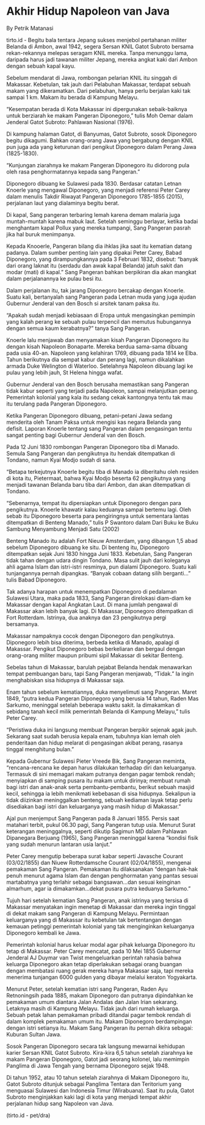 # Akhir Hidup Napoleon van Java
By Petrik Matanasi  

tirto.id - Begitu bala tentara Jepang sukses menjebol pertahanan militer Belanda di Ambon, awal 1942, segera Sersan KNIL Gatot Subroto bersama rekan-rekannya melepas seragam KNIL mereka. Tanpa menunggu lama, daripada harus jadi tawanan militer Jepang, mereka angkat kaki dari Ambon dengan sebuah kapal kayu.

Sebelum mendarat di Jawa, rombongan pelarian KNIL itu singgah di Makassar. Kebetulan, tak jauh dari Pelabuhan Makassar, terdapat sebuah makam yang dikeramatkan. Dari pelabuhan, hanya perlu berjalan kaki tak sampai 1 km. Makam itu berada di Kampung Melayu.

“Kesempatan berada di Kota Makassar ini dipergunakan sebaik-baiknya untuk berziarah ke makam Pangeran Diponegoro,” tulis Moh Oemar dalam Jenderal Gatot Subroto: Pahlawan Nasional (1976).

Di kampung halaman Gatot, di Banyumas, Gatot Subroto, sosok Diponegoro begitu dikagumi. Bahkan orang-orang Jawa yang bergabung dengan KNIL pun juga ada yang keturunan dari pengikut Diponegoro dalam Perang Jawa (1825-1830).

“Kunjungan ziarahnya ke makam Pangeran Diponegoro itu didorong pula oleh rasa penghormatannya kepada sang Pangeran.”

Diponegoro dibuang ke Sulawesi pada 1830. Berdasar catatan Letnan Knoerle yang mengawal Diponegoro, yang menjadi referensi Peter Carey dalam menulis Takdir Riwayat Pangeran Diponegoro 1785-1855 (2015), perjalanan laut yang dialaminya begitu berat.

Di kapal, Sang pangeran terbaring lemah karena demam malaria juga muntah-muntah karena mabuk laut. Setelah seminggu berlayar, ketika badai menghantam kapal Pollux yang mereka tumpangi, Sang Pangeran pasrah jika hal buruk menimpanya.

Kepada Knooerle, Pangeran bilang dia ihklas jika saat itu kematian datang padanya. Dalam sumber penting lain yang dipakai Peter Carey, Babad Diponegoro, yang dirampungkannya pada 3 Februari 1832, disebut: “banyak dari orang laknat itu (serdadu dan awak kapal Belanda) jatuh sakit dan modar (mati) di kapal.” Sang Pangeran bahkan berpikiran dia akan mangkat dalam perjalanannya ke pulau besi itu.

Dalam perjalanan itu, tak jarang Diponegoro bercakap dengan Knoerle. Suatu kali, bertanyalah sang Pangeran pada Letnan muda yang juga ajudan Gubernur Jenderal van den Bosch si arsitek tanam paksa itu.

“Apakah sudah menjadi kebiasaan di Eropa untuk mengasingkan pemimpin yang kalah perang ke sebuah pulau terpencil dan memutus hubungannya dengan semua kaum kerabatnya?” tanya Sang Pangeran.

Knoerle lalu menjawab dan menyamakan kisah Pangeran Diponegoro itu dengan kisah Napoleon Bonaparte. Mereka berdua sama-sama dibuang pada usia 40-an. Napoleon yang kelahiran 1769, dibuang pada 1814 ke Elba. Tahun berikutnya dia sempat kabur dan perang lagi, namun dikalahkan armada Duke Welington di Waterloo. Setelahnya Napoleon dibuang lagi ke pulau yang lebih jauh, St Helena hingga wafat.

Gubernur Jenderal van den Bosch berusaha memastikan sang Pangeran tidak kabur seperti yang terjadi pada Napoleon, sampai melanjutkan perang. Pemerintah kolonial yang kala itu sedang cekak kantongnya tentu tak mau itu terulang pada Pangeran Diponegoro.

Ketika Pangeran Diponegoro dibuang, petani-petani Jawa sedang menderita oleh Tanam Paksa untuk mengisi kas negara Belanda yang defisit. Laporan Knoerle tentang sang Pangeran dalam pengasingan tentu sangat penting bagi Gubernur Jenderal van den Bosch.

Pada 12 Juni 1830 rombongan Pangeran Diponegoro tiba di Manado. Semula Sang Pangeran dan pengikutnya itu hendak ditempatkan di Tondano, namun Kyai Modjo sudah di sana.

“Betapa terkejutnya Knoerle begitu tiba di Manado ia diberitahu oleh residen di kota itu, Pietermaat, bahwa Kyai Modjo beserta 62 pengikutnya yang menjadi tawanan Belanda baru tiba dari Ambon, dan akan ditempatkan di Tondano.

“Sebenarnya, tempat itu dipersiapkan untuk Diponegoro dengan para pengikutnya. Knoerle khawatir kalau keduanya sampai bertemu lagi. Oleh sebab itu Diponegoro beserta para pengiringnya untuk sementara lantas ditempatkan di Benteng Manado,” tulis P Swantoro dalam Dari Buku ke Buku Sambung Menyambung Menjadi Satu (2002)

Benteng Manado itu adalah Fort Nieuw Amsterdam, yang dibangun 1,5 abad sebelum Diponegoro dibuang ke situ. Di benteng itu, Diponegoro ditempatkan sejak Juni 1830 hingga Juni 1833. Kebetulan, Sang Pangeran tidak tahan dengan udara dingin Tondano. Masa sulit jauh dari koleganya ahli agama Islam dan istri-istri resminya, pun dialami Diponegoro. Suatu kali tunjangannya pernah dipangkas. “Banyak cobaan datang silih berganti...” tulis Babad Diponegoro.

Tak adanya harapan untuk menempatkan Diponegoro di pedalaman Sulawesi Utara, maka pada 1833, Sang Pangeran direlokasi diam-diam ke Makassar dengan kapal Angkatan Laut. Di mana jumlah pengawal di Makassar akan lebih banyak lagi. Di Makassar, Diponegoro ditempatkan di Fort Rotterdam. Istrinya, dua anaknya dan 23 pengikutnya pergi bersamanya.

Makassar nampaknya cocok dengan Diponegoro dan pengikutnya. Diponegoro lebih bisa diterima, berbeda ketika di Manado, apalagi di Makassar. Pengikut Diponegoro bebas berkeliaran dan bergaul dengan orang-orang militer maupun pribumi sipil Makassar di sekitar Benteng.

Sebelas tahun di Makassar, barulah pejabat Belanda hendak menawarkan tempat pembuangan baru, tapi Sang Pangeran menjawab, “Tidak.” Ia ingin menghabiskan sisa hidupnya di Makassar saja.

Enam tahun sebelum kematiannya, duka menyelimuti sang Pangeran. Maret 1849, “putra kedua Pangeran Diponegoro yang berusia 14 tahun, Raden Mas Sarkumo, meninggal setelah beberapa waktu sakit. Ia dimakamkan di sebidang tanah kecil milik pemerintah Belanda di Kampung Melayu,” tulis Peter Carey.

“Peristiwa duka ini langsung membuat Pangeran berpikir sejenak agak jauh. Sekarang saat sudah berusia kepala enam, tubuhnya kian lemah oleh penderitaan dan hidup melarat di pengasingan akibat perang, rasanya tinggal menghitung bulan.”

Kepada Gubernur Sulawesi Pieter Vreede Bik, Sang Pangeran meminta, “rencana-rencana ke depan harus dilakukan terhadap diri dan keluarganya. Termasuk di sini memagari makam putranya dengan pagar tembok rendah; menyiapkan di samping pusara itu makam untuk dirinya; membuat rumah bagi istri dan anak-anak serta pembantu-pembantu, berikut sebuah masjid kecil, sehingga ia lebih menikmati kebebasan di sisa hidupnya. Sekalipun ia tidak diizinkan meninggalkan benteng, sebuah kediaman layak tetap perlu disediakan bagi istri dan keluarganya yang masih hidup di Makassar.”

Ajal pun menjemput Sang Pangeran pada 8 Januari 1855. Persis saat matahari terbit, pukul 06.30 pagi, Sang Pangeran tutup usia. Menurut Surat keterangan meninggalnya, seperti dikutip Sagimun MD dalam Pahlawan Dipanegara Berjuang (1965), Sang Pangeran meninggal karena “kondisi fisik yang sudah menurun lantaran usia lanjut.”

Peter Carey mengutip beberapa surat kabar seperti Javasche Courant (03/02/1855) dan Niuew Rotterdamsche Courant (02/04/1855), mengenai pemakaman Sang Pangeran. Pemakaman itu dilaksanakan “dengan hak-hak penuh menurut agama Islam dan dengan penghormatan yang pantas sesuai martabatnya yang terlahir sebagai bangsawan...dan sesuai keinginan almarhum, agar ia dimakamkan...dekat pusara putra keduanya Sarkumo.”

Tujuh hari setelah kematian Sang Pangeran, anak istrinya yang tersisa di Makassar menyatakan ingin menetap di Makassar dan mereka ingin tinggal di dekat makam sang Pangeran di Kampung Melayu. Permintaan keluarganya yang di Makassar itu kebetulan tak bertentangan dengan kemauan petinggi pemerintah kolonial yang tak menginginkan keluarganya Diponegoro kembali ke Jawa.

Pemerintah kolonial harus keluar modal agar pihak keluarga Diponegoro itu tetap di Makassar. Peter Carey mencatat, pada 10 Mei 1855 Gubernur Jenderal AJ Duymar van Twist mengeluarkan perintah rahasia bahwa keluarga Diponegoro akan tetap diperlakukan sebagai orang buangan dengan membatasi ruang gerak mereka hanya Makassar saja, tapi mereka menerima tunjangan 6000 gulden yang dibayar melalui keraton Yogyakarta.

Menurut Peter, setelah kematian istri sang Pangeran, Raden Ayu Retnoningsih pada 1885, makam Diponegoro dan putranya dipindahkan ke pemakaman umum diantara Jalan Andalas dan Jalan Irian sekarang. Letaknya masih di Kampung Melayu. Tidak jauh dari rumah keluarga. Sebuah petak lahan pemakaman pribadi ditandai pagar tembok rendah di dalam komplek pemakaman umum itu. Makam Diponegoro berdampingan dengan istri setianya itu. Makam Sang Pangeran itu pernah dikira sebagai: Kuburan Sultan Jawa.

Sosok Pangeran Diponegoro secara tak langsung mewarnai kehidupan karier Sersan KNIL Gatot Subroto. Kira-kira 6,5 tahun setelah ziarahnya ke makam Pangeran Diponegoro, Gatot jadi seorang kolonel, lalu memimpin Panglima di Jawa Tengah yang bernama Diponegoro sejak 1948.

Di tahun 1952, atau 10 tahun setelah ziarahnya di Makam Diponegoro itu, Gatot Subroto ditunjuk sebagai Panglima Tentara dan Teritorium yang menguasai Sulawesi dan Indonesia Timur (Wirabuana). Saat itu pula, Gatot Subroto menginjakkan kaki lagi di kota yang menjadi tempat akhir perjalanan hidup sang Napoleon van Java.

(tirto.id - pet/dra)
